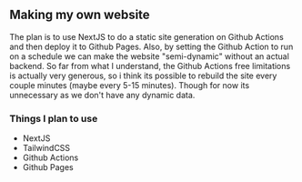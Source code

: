 ## Making my own website
The plan is to use NextJS to do a static site generation on Github Actions and then deploy it to Github Pages. Also, by setting the Github Action to run on a schedule we can make the website "semi-dynamic" without an actual backend. So far from what I understand, the Github Actions free limitations is actually very generous, so i think its possible to rebuild the site every couple minutes (maybe every 5-15 minutes). Though for now its unnecessary as we don't have any dynamic data.


### Things I plan to use
- NextJS
- TailwindCSS
- Github Actions
- Github Pages